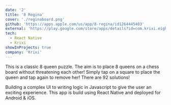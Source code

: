 ```yaml
---
date: '2'
title: '8 Regina'
cover: './reginaboard.png'
github: 'https://apps.apple.com/us/app/8-regina/id1264445403'
external: 'https://play.google.com/store/apps/details?id=com.krixi.eightregina&hl=en_IN'
tech:
  - React Native
  - Krixi
showInProjects: true
company: 'Krixi'
---
```


This is a classic 8 queen puzzle. The aim is to place 8 queens on a chess board without threatening each other! Simply tap on a square to place the queen and tap again to remove her! There are 92 solutions!

Building a complex UI to writing logic in Javascript to give the user an exciting experience. This app is build using React Native and deployed for Android & iOS.
